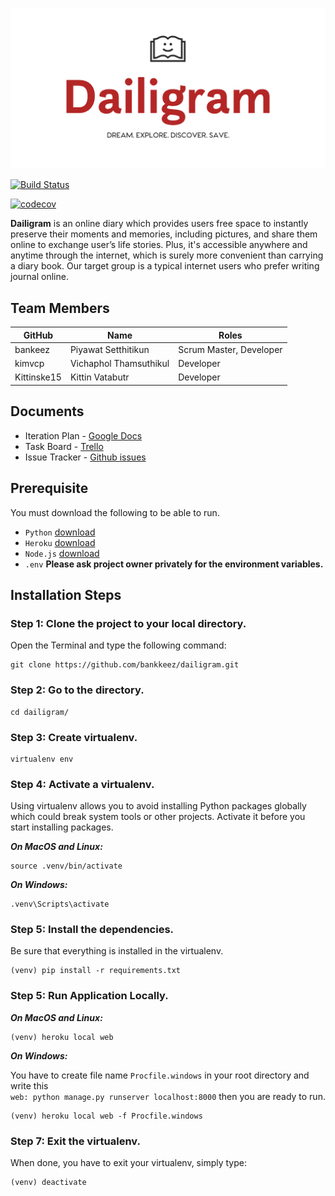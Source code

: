 ![Alt text](diary/static/pictures/logo.png)

[![Build Status](https://travis-ci.com/bankkeez/dailigram.svg?branch=master)](https://travis-ci.com/bankkeez/dailigram)

[![codecov](https://codecov.io/gh/bankkeez/dailigram/branch/master/graph/badge.svg)](https://codecov.io/gh/bankkeez/dailigram)

**Dailigram** is an online diary which provides users free space to instantly preserve their moments and memories, including pictures, and share them online to exchange user’s life stories. Plus, it's accessible anywhere and anytime through the internet, which is surely more convenient than carrying a diary book.
Our target group is a typical internet users who prefer writing journal online. 

## Team Members

GitHub       |           Name           |               Roles
-------------|--------------------------|-------------------------------------
bankeez      |   Piyawat Setthitikun    |       Scrum Master, Developer
kimvcp       |   Vichaphol Thamsuthikul |              Developer
Kittinske15  |   Kittin Vatabutr        |              Developer

## Documents

- Iteration Plan - [Google Docs](https://docs.google.com/document/d/1y1627RIie1AMI3jERJbZHnNt9rR0pr2baXCQTu89Q1I/edit?usp=sharing)
- Task Board - [Trello](https://trello.com/b/F2yv7lWS/dailigram-project)  
- Issue Tracker - [Github issues](https://github.com/bankkeez/dailigram/issues)

## Prerequisite

You must download the following to be able to run.

- `Python`  [download](https://www.python.org/downloads/)
- `Heroku`  [download](https://devcenter.heroku.com/articles/heroku-cli)
- `Node.js` [download](https://nodejs.org/en/download/package-manager/)
- `.env`  **Please ask project owner privately for the environment variables.**

## Installation Steps

### Step 1: Clone the project to your local directory.

Open the Terminal and type the following command:

    git clone https://github.com/bankkeez/dailigram.git

### Step 2: Go to the directory.

    cd dailigram/

### Step 3: Create virtualenv.

    virtualenv env

### Step 4: Activate a virtualenv.

Using virtualenv allows you to avoid installing Python packages globally which could break system tools or other projects.
Activate it before you start installing packages.

***On MacOS and Linux:***

    source .venv/bin/activate

***On Windows:***

    .venv\Scripts\activate

### Step 5: Install the dependencies.

Be sure that everything is installed in the virtualenv.

    (venv) pip install -r requirements.txt

### Step 5: Run Application Locally.

***On MacOS and Linux:***

    (venv) heroku local web

***On Windows:***

You have to create file name `Procfile.windows` in your root directory and write this  
`web: python manage.py runserver localhost:8000` then you are ready to run.
    
    (venv) heroku local web -f Procfile.windows

### Step 7: Exit the virtualenv.

When done, you have to exit your virtualenv, simply type:

    (venv) deactivate
